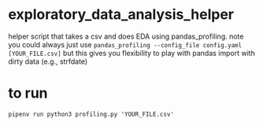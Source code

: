 # exploratory_data_analysis_helper
helper script that takes a csv and does EDA using pandas_profiling. 
note you could always just use `pandas_profiling --config_file config.yaml [YOUR_FILE.csv]` but this gives you flexibility to play with pandas import with dirty data (e.g., strfdate)

# to run
`pipenv run python3 profiling.py 'YOUR_FILE.csv'`
